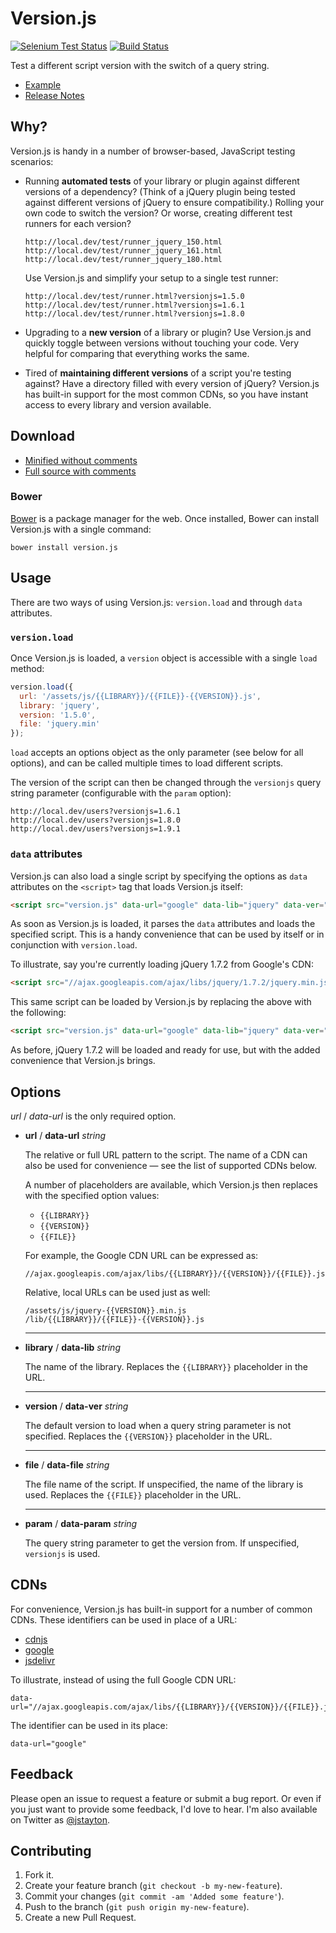 Version.js
==========

[![Selenium Test Status](https://saucelabs.com/buildstatus/versionjs)](https://saucelabs.com/u/versionjs)
[![Build Status](https://secure.travis-ci.org/jstayton/version.js.png?branch=master)](https://travis-ci.org/jstayton/version.js)

Test a different script version with the switch of a query string.

*   [Example](http://jstayton.github.io/version.js)
*   [Release Notes](https://github.com/jstayton/version.js/wiki/Release-Notes)

Why?
----

Version.js is handy in a number of browser-based, JavaScript testing scenarios:

*   Running **automated tests** of your library or plugin against different
    versions of a dependency? (Think of a jQuery plugin being tested against
    different versions of jQuery to ensure compatibility.) Rolling your own code
    to switch the version? Or worse, creating different test runners for each
    version?

        http://local.dev/test/runner_jquery_150.html
        http://local.dev/test/runner_jquery_161.html
        http://local.dev/test/runner_jquery_180.html

    Use Version.js and simplify your setup to a single test runner:

        http://local.dev/test/runner.html?versionjs=1.5.0
        http://local.dev/test/runner.html?versionjs=1.6.1
        http://local.dev/test/runner.html?versionjs=1.8.0

*   Upgrading to a **new version** of a library or plugin? Use Version.js and
    quickly toggle between versions without touching your code. Very helpful for
    comparing that everything works the same.

*   Tired of **maintaining different versions** of a script you're testing
    against? Have a directory filled with every version of jQuery? Version.js
    has built-in support for the most common CDNs, so you have instant access to
    every library and version available.

Download
--------

*   [Minified without comments](https://raw.github.com/jstayton/version.js/master/build/version.min.js)
*   [Full source with comments](https://raw.github.com/jstayton/version.js/master/build/version.js)

### Bower

[Bower](http://bower.io) is a package manager for the web. Once installed, Bower
can install Version.js with a single command:

    bower install version.js

Usage
-----

There are two ways of using Version.js: `version.load` and through `data`
attributes.

### `version.load`

Once Version.js is loaded, a `version` object is accessible with a single `load`
method:

```javascript
version.load({
  url: '/assets/js/{{LIBRARY}}/{{FILE}}-{{VERSION}}.js',
  library: 'jquery',
  version: '1.5.0',
  file: 'jquery.min'
});
```

`load` accepts an options object as the only parameter (see below for all
options), and can be called multiple times to load different scripts.

The version of the script can then be changed through the `versionjs` query
string parameter (configurable with the `param` option):

    http://local.dev/users?versionjs=1.6.1
    http://local.dev/users?versionjs=1.8.0
    http://local.dev/users?versionjs=1.9.1

### `data` attributes

Version.js can also load a single script by specifying the options as `data`
attributes on the `<script>` tag that loads Version.js itself:

```html
<script src="version.js" data-url="google" data-lib="jquery" data-ver="1.5.0" data-file="jquery.min"></script>
```

As soon as Version.js is loaded, it parses the `data` attributes and loads the
specified script. This is a handy convenience that can be used by itself or in
conjunction with `version.load`.

To illustrate, say you're currently loading jQuery 1.7.2 from Google's CDN:

```html
<script src="//ajax.googleapis.com/ajax/libs/jquery/1.7.2/jquery.min.js"></script>
```

This same script can be loaded by Version.js by replacing the above with the
following:

```html
<script src="version.js" data-url="google" data-lib="jquery" data-ver="1.7.2" data-file="jquery.min"></script>
```

As before, jQuery 1.7.2 will be loaded and ready for use, but with the added
convenience that Version.js brings.

Options
-------

_url_ / _data-url_ is the only required option.

*   **url** / **data-url** _string_

    The relative or full URL pattern to the script. The name of a CDN can also
    be used for convenience — see the list of supported CDNs below.

    A number of placeholders are available, which Version.js then replaces with
    the specified option values:

    *   `{{LIBRARY}}`
    *   `{{VERSION}}`
    *   `{{FILE}}`

    For example, the Google CDN URL can be expressed as:

        //ajax.googleapis.com/ajax/libs/{{LIBRARY}}/{{VERSION}}/{{FILE}}.js

    Relative, local URLs can be used just as well:

        /assets/js/jquery-{{VERSION}}.min.js
        /lib/{{LIBRARY}}/{{FILE}}-{{VERSION}}.js

    ----------------------------------------------------------------------------
*   **library** / **data-lib** _string_

    The name of the library. Replaces the `{{LIBRARY}}` placeholder in the URL.

    ----------------------------------------------------------------------------
*   **version** / **data-ver** _string_

    The default version to load when a query string parameter is not specified.
    Replaces the `{{VERSION}}` placeholder in the URL.

    ----------------------------------------------------------------------------
*   **file** / **data-file** _string_

    The file name of the script. If unspecified, the name of the library is
    used. Replaces the `{{FILE}}` placeholder in the URL.

    ----------------------------------------------------------------------------
*   **param** / **data-param** _string_

    The query string parameter to get the version from. If unspecified,
    `versionjs` is used.

CDNs
----

For convenience, Version.js has built-in support for a number of common CDNs.
These identifiers can be used in place of a URL:

*   [cdnjs](http://cdnjs.com)
*   [google](https://developers.google.com/speed/libraries/)
*   [jsdelivr](http://www.jsdelivr.com)

To illustrate, instead of using the full Google CDN URL:

    data-url="//ajax.googleapis.com/ajax/libs/{{LIBRARY}}/{{VERSION}}/{{FILE}}.js"

The identifier can be used in its place:

    data-url="google"

Feedback
--------

Please open an issue to request a feature or submit a bug report. Or even if
you just want to provide some feedback, I'd love to hear. I'm also available on
Twitter as [@jstayton](http://twitter.com/jstayton).

Contributing
------------

1.  Fork it.
2.  Create your feature branch (`git checkout -b my-new-feature`).
3.  Commit your changes (`git commit -am 'Added some feature'`).
4.  Push to the branch (`git push origin my-new-feature`).
5.  Create a new Pull Request.
